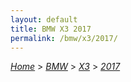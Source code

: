 ```yaml
---
layout: default
title: BMW X3 2017
permalink: /bmw/x3/2017/
---
```

[*Home*](/) > [*BMW*](/bmw/) > [*X3*](/bmw/x3/) > [*2017*](/bmw/x3/2017/)
